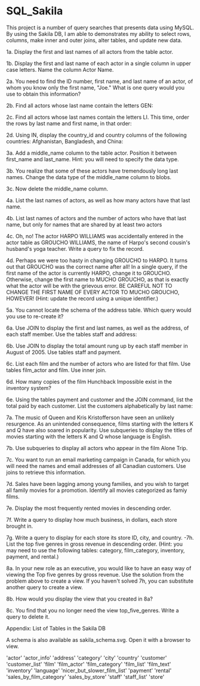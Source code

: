 # SQL_Sakila

This project is a number of query searches that presents data using MySQL. By using the Sakila DB, I am able to demonstrates my ability to select rows, columns, make inner and outer joins, alter tables, and update new data.

1a. Display the first and last names of all actors from the table actor.

1b. Display the first and last name of each actor in a single column in upper case letters. Name the column Actor Name.

2a. You need to find the ID number, first name, and last name of an actor, of whom you know only the first name, "Joe." What is one query would you use to obtain this information?

2b. Find all actors whose last name contain the letters GEN:

2c. Find all actors whose last names contain the letters LI. This time, order the rows by last name and first name, in that order:

2d. Using IN, display the country_id and country columns of the following countries: Afghanistan, Bangladesh, and China:

3a. Add a middle_name column to the table actor. Position it between first_name and last_name. Hint: you will need to specify the data type.

3b. You realize that some of these actors have tremendously long last names. Change the data type of the middle_name column to blobs.

3c. Now delete the middle_name column.

4a. List the last names of actors, as well as how many actors have that last name.

4b. List last names of actors and the number of actors who have that last name, but only for names that are shared by at least two actors

4c. Oh, no! The actor HARPO WILLIAMS was accidentally entered in the actor table as GROUCHO WILLIAMS, the name of Harpo's second cousin's husband's yoga teacher. Write a query to fix the record.

4d. Perhaps we were too hasty in changing GROUCHO to HARPO. It turns out that GROUCHO was the correct name after all! In a single query, if the first name of the actor is currently HARPO, change it to GROUCHO. Otherwise, change the first name to MUCHO GROUCHO, as that is exactly what the actor will be with the grievous error. BE CAREFUL NOT TO CHANGE THE FIRST NAME OF EVERY ACTOR TO MUCHO GROUCHO, HOWEVER! (Hint: update the record using a unique identifier.)

5a. You cannot locate the schema of the address table. Which query would you use to re-create it?

6a. Use JOIN to display the first and last names, as well as the address, of each staff member. Use the tables staff and address:

6b. Use JOIN to display the total amount rung up by each staff member in August of 2005. Use tables staff and payment.

6c. List each film and the number of actors who are listed for that film. Use tables film_actor and film. Use inner join.

6d. How many copies of the film Hunchback Impossible exist in the inventory system?

6e. Using the tables payment and customer and the JOIN command, list the total paid by each customer. List the customers alphabetically by last name:

7a. The music of Queen and Kris Kristofferson have seen an unlikely resurgence. As an unintended consequence, films starting with the letters K and Q have also soared in popularity. Use subqueries to display the titles of movies starting with the letters K and Q whose language is English.

7b. Use subqueries to display all actors who appear in the film Alone Trip.

7c. You want to run an email marketing campaign in Canada, for which you will need the names and email addresses of all Canadian customers. Use joins to retrieve this information.

7d. Sales have been lagging among young families, and you wish to target all family movies for a promotion. Identify all movies categorized as famiy films.

7e. Display the most frequently rented movies in descending order.

7f. Write a query to display how much business, in dollars, each store brought in.

7g. Write a query to display for each store its store ID, city, and country. -7h. List the top five genres in gross revenue in descending order. (Hint: you may need to use the following tables: category, film_category, inventory, payment, and rental.)

8a. In your new role as an executive, you would like to have an easy way of viewing the Top five genres by gross revenue. Use the solution from the problem above to create a view. If you haven't solved 7h, you can substitute another query to create a view.

8b. How would you display the view that you created in 8a?

8c. You find that you no longer need the view top_five_genres. Write a query to delete it.

Appendix: List of Tables in the Sakila DB

A schema is also available as sakila_schema.svg. Open it with a browser to view.

'actor' 'actor_info' 'address' 'category' 'city' 'country' 'customer' 'customer_list' 'film' 'film_actor' 'film_category' 'film_list' 'film_text' 'inventory' 'language' 'nicer_but_slower_film_list' 'payment' 'rental' 'sales_by_film_category' 'sales_by_store' 'staff' 'staff_list' 'store'
